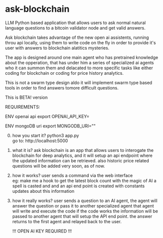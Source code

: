 # ask-blockchain
LLM Python based application that allows users to ask normal natural language questions to a bitcoin validator node and get valid answers.

Ask blockchain takes advantage of the new open ai assistents, running throu api locally, using them to write code on the fly 
in order to provide it's user with answers to blockchain alatitics mysteries. 

The app is designed around one main agent who has pretrained knowledge about the opperation, 
that has under him a series of specialized ai agents who it can summon them and delacated to more specific tasks
like either coding for blockchain or coding for price history analytics.

This is not a swarm type design aldo it will implement swarm type based tools in order to find answers tomore difficult questions.


This is BETA! version

REQUIREMENTS:

ENV openai api
export OPENAI_API_KEY=

ENV mongoDB uri
export MONGODB_URI=""

0.  how you start it?
    python3 app.py    
    go to: http://localhost:5000

1. what it is?
    ask blockchain is an app that allows users to interogate the blockchain for deep analytics,
    and it will setup an api endpoint where the updated information can be retrieved. 
    also historic price related questions will be added very soon, as of now.


2. how it works?
    user sends a command via the web interface    
    eg: make me a hook to get the latest block count
    with the magic of AI a spell is casted and and an api end point is created 
    with constants updates about this information

3. how it really works?
    user sends a question to an AI agent,
    the agent will answer the question or pass it to another specialized agent
    that agent will write and execute the code
    if the code works the information will be passed to another agent that will setup the API end point.
    the answer returns to the first agent and relayed back to the user.

   !!! OPEN AI KEY REQUIRED !!! 
